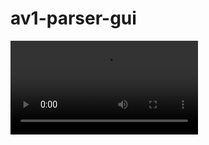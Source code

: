 # av1-parser-gui

<Video src="https://raw.githubusercontent.com/mdakram28/av1-parser-gui/raw/main/docs/recording.mp4" />